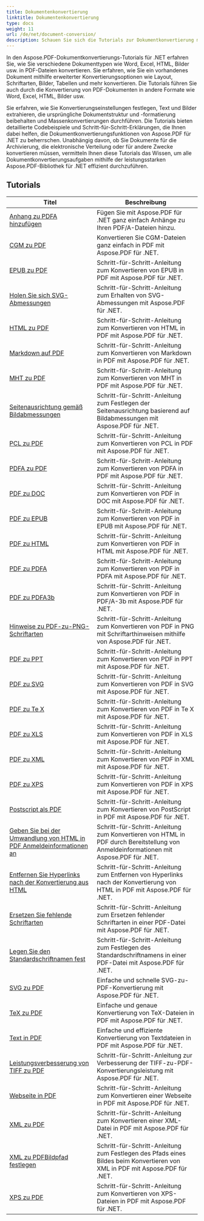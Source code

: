 ```yaml
---
title: Dokumentenkonvertierung
linktitle: Dokumentenkonvertierung
type: docs
weight: 11
url: /de/net/document-conversion/
description: Schauen Sie sich die Tutorials zur Dokumentkonvertierung mit Aspose.PDF für .NET an. Konvertieren Sie Dateien ganz einfach in verschiedene Formate.
---
```

In den Aspose.PDF-Dokumentkonvertierungs-Tutorials für .NET erfahren Sie, wie Sie verschiedene Dokumenttypen wie Word, Excel, HTML, Bilder usw. in PDF-Dateien konvertieren. Sie erfahren, wie Sie ein vorhandenes Dokument mithilfe erweiterter Konvertierungsoptionen wie Layout, Schriftarten, Bilder, Tabellen und mehr konvertieren. Die Tutorials führen Sie auch durch die Konvertierung von PDF-Dokumenten in andere Formate wie Word, Excel, HTML, Bilder usw. 

Sie erfahren, wie Sie Konvertierungseinstellungen festlegen, Text und Bilder extrahieren, die ursprüngliche Dokumentstruktur und -formatierung beibehalten und Massenkonvertierungen durchführen. Die Tutorials bieten detaillierte Codebeispiele und Schritt-für-Schritt-Erklärungen, die Ihnen dabei helfen, die Dokumentkonvertierungsfunktionen von Aspose.PDF für .NET zu beherrschen. Unabhängig davon, ob Sie Dokumente für die Archivierung, die elektronische Verteilung oder für andere Zwecke konvertieren müssen, vermitteln Ihnen diese Tutorials das Wissen, um alle Dokumentkonvertierungsaufgaben mithilfe der leistungsstarken Aspose.PDF-Bibliothek für .NET effizient durchzuführen.

## Tutorials
| Titel | Beschreibung |
| --- | --- | 
| [Anhang zu PDFA hinzufügen](./add-attachment-to-pdfa/) | Fügen Sie mit Aspose.PDF für .NET ganz einfach Anhänge zu Ihren PDF/A-Dateien hinzu. |  
| [CGM zu PDF](./cgm-to-pdf/) | Konvertieren Sie CGM-Dateien ganz einfach in PDF mit Aspose.PDF für .NET. |  
| [EPUB zu PDF](./epub-to-pdf/) | Schritt-für-Schritt-Anleitung zum Konvertieren von EPUB in PDF mit Aspose.PDF für .NET. |  
| [Holen Sie sich SVG-Abmessungen](./get-svg-dimensions/) | Schritt-für-Schritt-Anleitung zum Erhalten von SVG-Abmessungen mit Aspose.PDF für .NET. |  
| [HTML zu PDF](./html-to-pdf/) | Schritt-für-Schritt-Anleitung zum Konvertieren von HTML in PDF mit Aspose.PDF für .NET. |  
| [Markdown auf PDF](./markdown-to-pdf/) | Schritt-für-Schritt-Anleitung zum Konvertieren von Markdown in PDF mit Aspose.PDF für .NET. |  
| [MHT zu PDF](./mht-to-pdf/) | Schritt-für-Schritt-Anleitung zum Konvertieren von MHT in PDF mit Aspose.PDF für .NET. |  
| [Seitenausrichtung gemäß Bildabmessungen](./page-orientation-according-image-dimensions/) | Schritt-für-Schritt-Anleitung zum Festlegen der Seitenausrichtung basierend auf Bildabmessungen mit Aspose.PDF für .NET. |  
| [PCL zu PDF](./pcl-to-pdf/) | Schritt-für-Schritt-Anleitung zum Konvertieren von PCL in PDF mit Aspose.PDF für .NET. |  
| [PDFA zu PDF](./pdfa-to-pdf/) | Schritt-für-Schritt-Anleitung zum Konvertieren von PDFA in PDF mit Aspose.PDF für .NET. |  
| [PDF zu DOC](./pdf-to-doc/) | Schritt-für-Schritt-Anleitung zum Konvertieren von PDF in DOC mit Aspose.PDF für .NET.  |  
| [PDF zu EPUB](./pdf-to-epub/) | Schritt-für-Schritt-Anleitung zum Konvertieren von PDF in EPUB mit Aspose.PDF für .NET. |  
| [PDF zu HTML](./pdf-to-html/) | Schritt-für-Schritt-Anleitung zum Konvertieren von PDF in HTML mit Aspose.PDF für .NET. |  
| [PDF zu PDFA](./pdf-to-pdfa/) | Schritt-für-Schritt-Anleitung zum Konvertieren von PDF in PDFA mit Aspose.PDF für .NET. |  
| [PDF zu PDFA3b](./pdf-to-pdfa3b/) | Schritt-für-Schritt-Anleitung zum Konvertieren von PDF in PDF/A-3b mit Aspose.PDF für .NET. |  
| [Hinweise zu PDF-zu-PNG-Schriftarten](./pdf-to-png-font-hinting/) | Schritt-für-Schritt-Anleitung zum Konvertieren von PDF in PNG mit Schriftarthinweisen mithilfe von Aspose.PDF für .NET. |  
| [PDF zu PPT](./pdf-to-ppt/) | Schritt-für-Schritt-Anleitung zum Konvertieren von PDF in PPT mit Aspose.PDF für .NET. |  
| [PDF zu SVG](./pdf-to-svg/) | Schritt-für-Schritt-Anleitung zum Konvertieren von PDF in SVG mit Aspose.PDF für .NET. |  
| [PDF zu Te X](./pdf-to-te-x/) | Schritt-für-Schritt-Anleitung zum Konvertieren von PDF in Te X mit Aspose.PDF für .NET. |  
| [PDF zu XLS](./pdf-to-xls/) | Schritt-für-Schritt-Anleitung zum Konvertieren von PDF in XLS mit Aspose.PDF für .NET. |  
| [PDF zu XML](./pdf-to-xml/) | Schritt-für-Schritt-Anleitung zum Konvertieren von PDF in XML mit Aspose.PDF für .NET. |  
| [PDF zu XPS](./pdf-to-xps/) | Schritt-für-Schritt-Anleitung zum Konvertieren von PDF in XPS mit Aspose.PDF für .NET. |  
| [Postscript als PDF](./postscript-to-pdf/) | Schritt-für-Schritt-Anleitung zum Konvertieren von PostScript in PDF mit Aspose.PDF für .NET. |  
| [Geben Sie bei der Umwandlung von HTML in PDF Anmeldeinformationen an](./provide-credentials-during-html-to-pdf/) | Schritt-für-Schritt-Anleitung zum Konvertieren von HTML in PDF durch Bereitstellung von Anmeldeinformationen mit Aspose.PDF für .NET. |  
| [Entfernen Sie Hyperlinks nach der Konvertierung aus HTML](./remove-hyperlinks-after-converting-from-html/) | Schritt-für-Schritt-Anleitung zum Entfernen von Hyperlinks nach der Konvertierung von HTML in PDF mit Aspose.PDF für .NET. |  
| [Ersetzen Sie fehlende Schriftarten](./replace-missing-fonts/) | Schritt-für-Schritt-Anleitung zum Ersetzen fehlender Schriftarten in einer PDF-Datei mit Aspose.PDF für .NET. |  
| [Legen Sie den Standardschriftnamen fest](./set-default-font-name/) | Schritt-für-Schritt-Anleitung zum Festlegen des Standardschriftnamens in einer PDF-Datei mit Aspose.PDF für .NET. |  
| [SVG zu PDF](./svg-to-pdf/) | Einfache und schnelle SVG-zu-PDF-Konvertierung mit Aspose.PDF für .NET. |  
| [TeX zu PDF](./tex-to-pdf/) | Einfache und genaue Konvertierung von TeX-Dateien in PDF mit Aspose.PDF für .NET. |  
| [Text in PDF](./text-to-pdf/) | Einfache und effiziente Konvertierung von Textdateien in PDF mit Aspose.PDF für .NET. |  
| [Leistungsverbesserung von TIFF zu PDF](./tiff-to-pdf-performance-improvement/) | Schritt-für-Schritt-Anleitung zur Verbesserung der TIFF-zu-PDF-Konvertierungsleistung mit Aspose.PDF für .NET. |  
| [Webseite in PDF](./web-page-to-pdf/) | Schritt-für-Schritt-Anleitung zum Konvertieren einer Webseite in PDF mit Aspose.PDF für .NET. |  
| [XML zu PDF](./xml-to-pdf/) | Schritt-für-Schritt-Anleitung zum Konvertieren einer XML-Datei in PDF mit Aspose.PDF für .NET. |  
| [XML zu PDFBildpfad festlegen](./xml-to-pdfset-image-path/) | Schritt-für-Schritt-Anleitung zum Festlegen des Pfads eines Bildes beim Konvertieren von XML in PDF mit Aspose.PDF für .NET. |  
| [XPS zu PDF](./xps-to-pdf/) | Schritt-für-Schritt-Anleitung zum Konvertieren von XPS-Dateien in PDF mit Aspose.PDF für .NET. |  